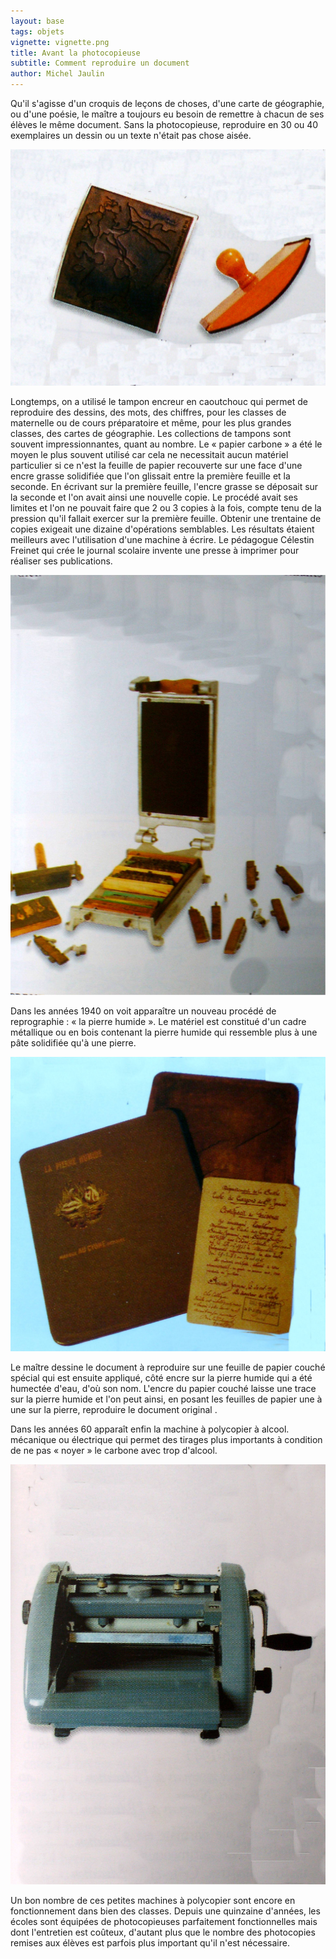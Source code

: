 ```yaml
---
layout: base
tags: objets
vignette: vignette.png
title: Avant la photocopieuse
subtitle: Comment reproduire un document
author: Michel Jaulin
---
```


Qu'il s'agisse d'un croquis de leçons de choses, d'une carte de
géographie, ou d'une poésie, le maître a toujours eu besoin de remettre
à chacun de ses élèves le même document. Sans la photocopieuse,
reproduire en 30 ou 40 exemplaires un dessin ou un texte n'était pas
chose aisée.

![](tampon.jpg)

Longtemps, on a utilisé le tampon encreur en caoutchouc qui permet de reproduire
des dessins, des mots, des chiffres, pour les classes de maternelle ou de cours
préparatoire et même, pour les plus grandes classes, des cartes de géographie.
Les collections de tampons sont souvent impressionnantes, quant au nombre. Le
« papier carbone » a été le moyen le plus souvent utilisé car cela ne
necessitait aucun matériel particulier si ce n'est la feuille de papier
recouverte sur une face d'une encre grasse solidifiée que l'on glissait entre la
première feuille et la seconde. En écrivant sur la première feuille, l'encre
grasse se déposait sur la seconde et l'on avait ainsi une nouvelle copie. Le
procédé avait ses limites et l'on ne pouvait faire que 2 ou 3 copies à la fois,
compte tenu de la pression qu'il fallait exercer sur la première feuille.
Obtenir une trentaine de copies exigeait une dizaine d'opérations semblables.
Les résultats étaient meilleurs avec l'utilisation d'une machine à écrire. Le
pédagogue Célestin Freinet qui crée le journal scolaire invente une presse à
imprimer pour réaliser ses publications.

![](freinet.jpg)

Dans les années 1940 on voit apparaître un nouveau procédé de reprographie :
« la pierre humide ». Le matériel est constitué d'un cadre métallique ou en bois
contenant la pierre humide qui ressemble plus à une pâte solidifiée qu'à une
pierre.

![](pierre_humide.jpg)

Le maître dessine le document à reproduire sur une feuille de papier couché
spécial qui est ensuite appliqué, côté encre sur la pierre humide qui a été
humectée d'eau, d'où son nom. L'encre du papier couché laisse une trace sur la
pierre humide et l'on peut ainsi, en posant les feuilles de papier une à une sur
la pierre, reproduire le document original .

Dans les années 60 apparaît enfin la machine à polycopier à alcool. mécanique ou
électrique qui permet des tirages plus importants à condition de ne pas
« noyer » le carbone avec trop d'alcool.

![](polycop.jpg)

Un bon nombre de ces petites machines à polycopier sont encore en fonctionnement
dans bien des classes. Depuis une quinzaine d'années, les écoles sont équipées
de photocopieuses parfaitement fonctionnelles mais dont l'entretien est coûteux,
d'autant plus que le nombre des photocopies remises aux élèves est parfois plus
important qu'il n'est nécessaire.
